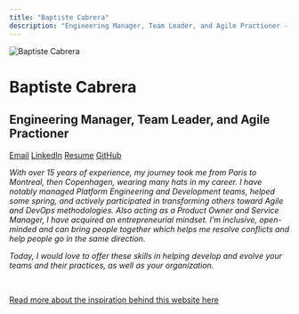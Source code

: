 ```yaml
---
title: "Baptiste Cabrera"
description: "Engineering Manager, Team Leader, and Agile Practioner - Copenhagen, Denmark"
---
```

![Baptiste Cabrera](img/baptiste.webp "Baptiste Cabrera")
# Baptiste Cabrera
## Engineering Manager, Team Leader, and Agile Practioner

[Email](mailto:baptiste.cabrera@gmail.com) [LinkedIn](https://www.linkedin.com/in/baptistecabrera) [Resume](res/CV_BCabrera_EN.pdf) [GitHub](https://github.com/baptistecabrera)

_With over 15 years of experience, my journey took me from Paris to Montreal, then Copenhagen, wearing many hats in my career._
_I have notably managed Platform Engineering and Development teams, helped some spring, and actively participated in transforming others toward Agile and DevOps methodologies._
_Also acting as a Product Owner and Service Manager, I have acquired an entrepreneurial mindset. I’m inclusive, open-minded and can bring people together which helps me resolve conflicts and help people go in the same direction._

_Today, I would love to offer these skills in helping develop and evolve your teams and their practices, as well as your organization._

<br>

[Read more about the inspiration behind this website here](https://florianschmitt.tech/blog/on-bulding-a-minimalist-website/)